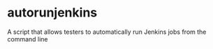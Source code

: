 # autorunjenkins
A script that allows testers to automatically run Jenkins jobs from the command line

